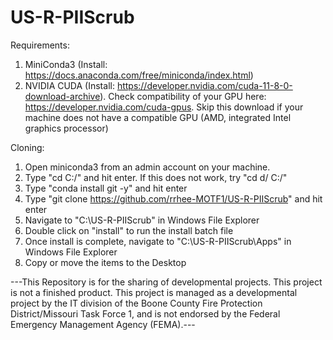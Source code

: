 # US-R-PIIScrub

Requirements:
1. MiniConda3 (Install: https://docs.anaconda.com/free/miniconda/index.html)
2. NVIDIA CUDA (Install: https://developer.nvidia.com/cuda-11-8-0-download-archive). Check compatibility of your GPU here: https://developer.nvidia.com/cuda-gpus. Skip this download if your machine does not have a compatible GPU (AMD, integrated Intel graphics processor)

Cloning:
1. Open miniconda3 from an admin account on your machine.
2. Type "cd C:/" and hit enter. If this does not work, try "cd d/ C:/"
3. Type "conda install git -y" and hit enter
4. Type "git clone https://github.com/rrhee-MOTF1/US-R-PIIScrub" and hit enter
5. Navigate to "C:\US-R-PIIScrub" in Windows File Explorer
6. Double click on "install" to run the install batch file
7. Once install is complete, navigate to "C:\US-R-PIIScrub\Apps" in Windows File Explorer
8. Copy or move the items to the Desktop

---This Repository is for the sharing of developmental projects. This project is not a finished product. This project is managed as a developmental project by the IT division of the Boone County Fire Protection District/Missouri Task Force 1, and is not endorsed by the Federal Emergency Management Agency (FEMA).---
